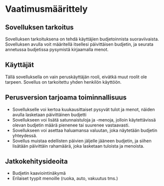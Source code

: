 # Vaatimusmäärittely

## Sovelluksen tarkoitus

Sovelluksen tarkoituksena on tehdä käyttäjien budjetoinnista suoraviivaista. Sovelluksen avulla voit määritellä itsellesi päivittäisen budjetin, ja seurata annetussa budjetissa pysymistä kirjaamalla menot.

## Käyttäjät

Tällä sovelluksella on vain peruskäyttäjän rooli, eivätkä muut roolit ole tarpeen. Sovellus on tarkoitettu yhden henkilön käyttöön.

## Perusversion tarjoama toiminnallisuus

- Sovellukselle voi kertoa kuukausittaiset pysyvät tulot ja menot, näiden avulla lasketaan päivittäinen budjetti
- Sovellukseen voi lisätä satunnaistuloja ja -menoja, jolloin käytettävissä olevan budjetin määrä pienenee tai suurenee vastaavasti.
- Sovellukseen voi asettaa haluamansa valuutan, joka näytetään budjetin yhteydessä.
- Sovellus muistaa edellisten päivien jäljelle jääneen budjetin, ja siihen lisätään päivittäin rahamäärä, joka lasketaan tuloista ja menoista.

## Jatkokehitysideoita

- Budjetin kaaviointinäkymä
- Erilaiset tyypit menoille (ruoka, auto, vakuutus tms.)
